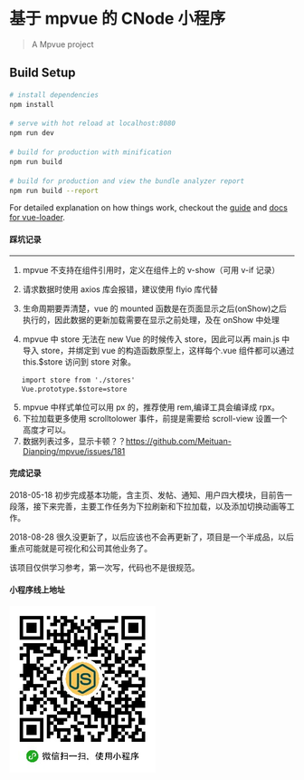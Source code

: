 # 基于 mpvue 的 CNode 小程序

> A Mpvue project

## Build Setup

```bash
# install dependencies
npm install

# serve with hot reload at localhost:8080
npm run dev

# build for production with minification
npm run build

# build for production and view the bundle analyzer report
npm run build --report
```

For detailed explanation on how things work, checkout the [guide](http://vuejs-templates.github.io/webpack/) and [docs for vue-loader](http://vuejs.github.io/vue-loader).

#### 踩坑记录

---

1. mpvue 不支持在组件引用时，定义在组件上的 v-show（可用 v-if 记录）

2) 请求数据时使用 axios 库会报错，建议使用 flyio 库代替

3. 生命周期要弄清楚，vue 的 mounted 函数是在页面显示之后(onShow)之后执行的，因此数据的更新加载需要在显示之前处理，及在 onShow 中处理

4. mpvue 中 store 无法在 new Vue 的时候传入 store，因此可以再 main.js 中导入 store，并绑定到
   vue 的构造函数原型上，这样每个.vue 组件都可以通过 this.$store 访问到 store 对象。

```
   import store from './stores'
   Vue.prototype.$store=store
```

5. mpvue 中样式单位可以用 px 的，推荐使用 rem,编译工具会编译成 rpx。
6. 下拉加载更多使用 scrolltolower 事件，前提是需要给 scroll-view 设置一个高度才可以。
7. 数据列表过多，显示卡顿？？https://github.com/Meituan-Dianping/mpvue/issues/181

#### 完成记录

2018-05-18 初步完成基本功能，含主页、发帖、通知、用户四大模块，目前告一段落，接下来完善，主要工作任务为下拉刷新和下拉加载，以及添加切换动画等工作。

2018-08-28 很久没更新了，以后应该也不会再更新了，项目是一个半成品，以后重点可能就是可视化和公司其他业务了。

该项目仅供学习参考，第一次写，代码也不是很规范。

#### 小程序线上地址

<img src='static/images/cnodeweapp.jpg' alt='小程序码'>
